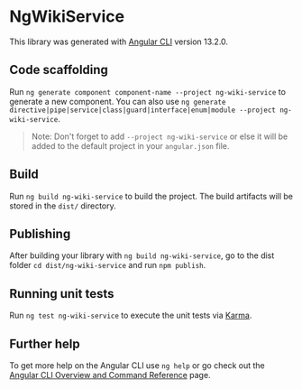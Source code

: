 # NgWikiService

This library was generated with [Angular CLI](https://github.com/angular/angular-cli) version 13.2.0.

## Code scaffolding

Run `ng generate component component-name --project ng-wiki-service` to generate a new component. You can also use `ng generate directive|pipe|service|class|guard|interface|enum|module --project ng-wiki-service`.
> Note: Don't forget to add `--project ng-wiki-service` or else it will be added to the default project in your `angular.json` file. 

## Build

Run `ng build ng-wiki-service` to build the project. The build artifacts will be stored in the `dist/` directory.

## Publishing

After building your library with `ng build ng-wiki-service`, go to the dist folder `cd dist/ng-wiki-service` and run `npm publish`.

## Running unit tests

Run `ng test ng-wiki-service` to execute the unit tests via [Karma](https://karma-runner.github.io).

## Further help

To get more help on the Angular CLI use `ng help` or go check out the [Angular CLI Overview and Command Reference](https://angular.io/cli) page.
